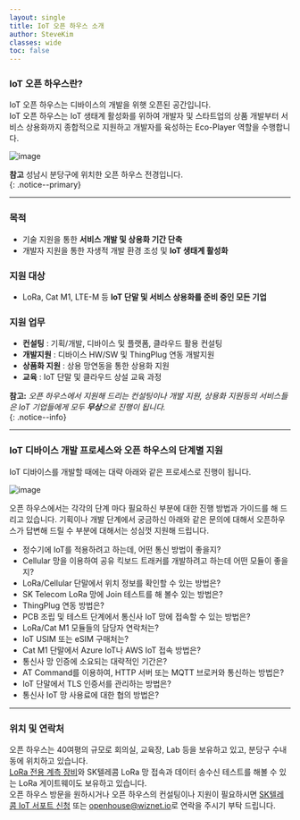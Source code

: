 ```yaml
---
layout: single
title: IoT 오픈 하우스 소개
author: SteveKim
classes: wide
toc: false
---
```


### IoT 오픈 하우스란? 

IoT 오픈 하우스는 디바이스의 개발을 위햇 오픈된 공간입니다.   
IoT 오픈 하우스는 IoT 생태계 활성화를 위하여 개발자 및 스타트업의 상품 개발부터 서비스 상용화까지 종합적으로 지원하고 개발자를 육성하는 Eco-Player 역할을 수행합니다.

![image](https://user-images.githubusercontent.com/2126804/156309322-e62915fb-74c3-4084-9adb-83504f0c987b.png)

**참고** 
성남시 분당구에 위치한 오픈 하우스 전경입니다.     
{: .notice--primary}


*****

### 목적
- 기술 지원을 통한 **서비스 개발 및 상용화 기간 단축**   
- 개발자 지원을 통한 자생적 개발 환경 조성 및 **IoT 생태계 활성화**   

### 지원 대상
- LoRa, Cat M1, LTE-M 등 **IoT 단말 및 서비스 상용화를 준비 중인 모든 기업**   

### 지원 업무
- **컨설팅** : 기획/개발, 디바이스 및 플랫폼, 클라우드 활용 컨설팅   
- **개발지원** : 디바이스 HW/SW 및 ThingPlug 연동 개발지원   
- **상품화 지원** : 상용 망연동을 통한 상용화 지원   
- **교육** : IoT 단말 및 클라우드 상설 교육 과정   

**참고:**  *오픈 하우스에서 지원해 드리는 컨설팅이나 개발 지원, 상용화 지원등의 서비스들은 IoT 기업들에게 모두 **무상**으로 진행이 됩니다.*     
{: .notice--info}


*****
### IoT 디바이스 개발 프로세스와 오픈 하우스의 단계별 지원 

IoT 디바이스를 개발할 때에는 대략 아래와 같은 프로세스로 진행이 됩니다. 

![image](https://user-images.githubusercontent.com/2126804/156302881-15a85d51-b455-444b-9d04-82f25274e620.png)

오픈 하우스에서는 각각의 단계 마다 필요하신 부분에 대한 진행 방법과 가이드를 해 드리고 있습니다.
기획이나 개발 단계에서 궁금하신 아래와 같은 문의에 대해서 오픈하우스가 답변해 드릴 수 부분에 대해서는 성심껏 지원해 드립니다.  

- 정수기에 IoT를 적용하려고 하는데, 어떤 통신 방법이 좋을지?   
- Cellular 망을 이용하여 공유 킥보드 트래커를 개발하려고 하는데 어떤 모듈이 좋을지?   
- LoRa/Cellular 단말에서 위치 정보를 확인할 수 있는 방법은?   
- SK Telecom LoRa 망에 Join 테스트를 해 볼수 있는 방법은?   
- ThingPlug 연동 방법은?   
- PCB 조립 및 테스트 단계에서 통신사 IoT 망에 접속할 수 있는 방법은?    
- LoRa/Cat M1 모듈들의 담당자 연락처는?   
- IoT USIM 또는 eSIM 구매처는?   
- Cat M1 단말에서 Azure IoT나 AWS IoT 접속 방법은?   
- 통신사 망 인증에 소요되는 대략적인 기간은?   
- AT Command를 이용하여, HTTP 서버 또는 MQTT 브로커와 통신하는 방법은?   
- IoT 단말에서 TLS 인증서를 관리하는 방법은?   
- 통신사 IoT 망 사용료에 대한 협의 방법은?   

*****

### 위치 및 연락처
오픈 하우스는 40여평의 규모로 회의실, 교육장, Lab 등을 보유하고 있고, 분당구 수내동에 위치하고 있습니다.    
[LoRa 전용 계측 장비](https://www.redwoodcomm.com/product/01.php?cate_1=32)와 SK텔레콤 LoRa 망 접속과 데이터 송수신 테스트를 해볼 수 있는 LoRa 게이트웨이도 보유하고 있습니다.     
오픈 하우스 방문을 원하시거나 오픈 하우스의 컨설팅이나 지원이 필요하시면 [SK텔레콤 IoT 서포트 신청](http://b2b.tworld.co.kr/cs/counsel/iotOpenHouse.bc) 또는 [openhouse@wiznet.io](mailto:openhouse@wiznet.io)로 연락을 주시기 부탁 드립니다.    


